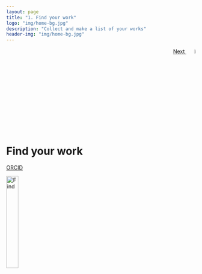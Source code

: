 ```yaml
---
layout: page
title: "1. Find your work"
logo: "img/home-bg.jpg"
description: "Collect and make a list of your works"
header-img: "img/home-bg.jpg"
---
```

<div class="col-sm-6">
<div align="left">

</div>
</div>

<div class="col-sm-6">
<div align="right">
<a href="{{ site.baseurl }}/2_CheckYourRights">
  Next
  <img src="{{ site.baseurl }}/img/icons/Next_Arrow.png" width="5%" alt="Find">
</a>
</div>
</div>
<br>

# Find your work

[ORCID](https://orcid.org/)   

<img src="{{ site.baseurl }}/img/ORCID_logo.jpg" width="25%" alt="Find">
